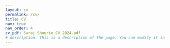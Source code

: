 ```yaml
---
layout: cv
permalink: /cv/
title: CV
nav: true
nav_order: 4
cv_pdf: Suraj Shourie CV 2024.pdf
# description: This is a description of the page. You can modify it in 'pages/_cv.md'. You can also change or remove the top pdf download button.
---
```

<object data="{{ site.url }}{{ site.baseurl }}/assets/pdf/Suraj Shourie CV 2024.pdf" width="100%" height="1100" type='application/pdf'></object>